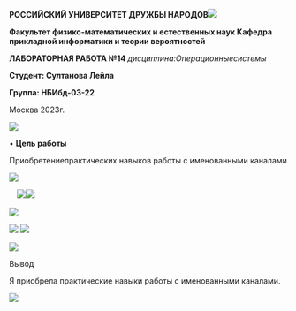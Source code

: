 ﻿**РОССИЙСКИЙ УНИВЕРСИТЕТ ДРУЖБЫ НАРОДОВ![](Aspose.Words.fb7aa0b5-c09d-40bc-a504-868825d38a22.001.png)**

**Факультет физико-математических и естественных наук Кафедра прикладной информатики и теории вероятностей**

**ЛАБОРАТОРНАЯ РАБОТА №14** *дисциплина:Операционныесистемы*

**Студент: Султанова Лейла** 

**Группа: НБИбд-03-22**

Москва 2023г.

![](Aspose.Words.fb7aa0b5-c09d-40bc-a504-868825d38a22.002.png)

• **Цель работы**

Приобретениепрактических навыков работы с именованными каналами

![](Aspose.Words.fb7aa0b5-c09d-40bc-a504-868825d38a22.003.png)

`  `![](Aspose.Words.fb7aa0b5-c09d-40bc-a504-868825d38a22.004.jpeg)![](Aspose.Words.fb7aa0b5-c09d-40bc-a504-868825d38a22.005.png)













![](Aspose.Words.fb7aa0b5-c09d-40bc-a504-868825d38a22.006.png)

![](Aspose.Words.fb7aa0b5-c09d-40bc-a504-868825d38a22.007.png) ![](Aspose.Words.fb7aa0b5-c09d-40bc-a504-868825d38a22.008.png)

![](Aspose.Words.fb7aa0b5-c09d-40bc-a504-868825d38a22.009.png)

Вывод

Я приобрела практические навыки работы с именованными каналами.

![](Aspose.Words.fb7aa0b5-c09d-40bc-a504-868825d38a22.010.png)
